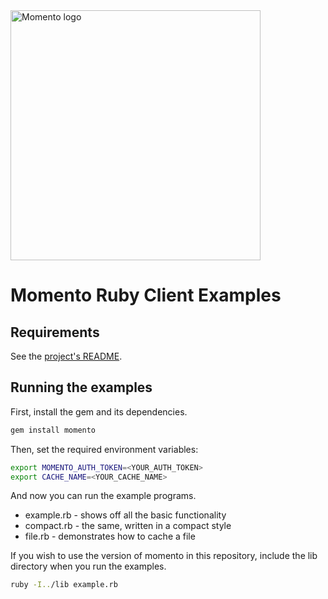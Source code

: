 <img src="https://docs.momentohq.com/img/logo.svg" alt="Momento logo" width="400"/>

# Momento Ruby Client Examples

## Requirements

See the [project's README](https://github.com/momentohq/client-sdk-ruby/blob/main/README.md).

## Running the examples

First, install the gem and its dependencies.

```sh
gem install momento
```

Then, set the required environment variables:

```bash
export MOMENTO_AUTH_TOKEN=<YOUR_AUTH_TOKEN>
export CACHE_NAME=<YOUR_CACHE_NAME>
```

And now you can run the example programs.

* example.rb - shows off all the basic functionality
* compact.rb - the same, written in a compact style
* file.rb - demonstrates how to cache a file

If you wish to use the version of momento in this repository, include the lib directory when you run the examples.

```sh
ruby -I../lib example.rb
```
